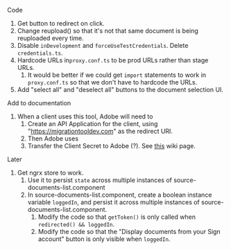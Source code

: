 Code

1. Get button to redirect on click.
2. Change reupload() so that it's not that same document is being reuploaded every time.
3. Disable `inDevelopment` and `forceUseTestCredentials`. Delete `credentials.ts`.
4. Hardcode URLs in`proxy.conf.ts` to be prod URLs rather than stage URLs.
   1. It would be better if we could get `import` statements to work in `proxy.conf.ts` so that we don't have to hardcode the URLs.
5. Add "select all" and "deselect all" buttons to the document selection UI.

Add to documentation

1. When a client uses this tool, Adobe will need to
   1. Create an API Application for the client, using "https://migrationtooldev.com" as the redirect URI.
   2. Then Adobe uses
   3. Transfer the Client Secret to Adobe (?). See [this](https://wiki.corp.adobe.com/display/ES/Process+for+Delivering+Application+Secret+to+Customers+in+Gov+Cloud) wiki page.

Later

1. Get ngrx store to work.
   1. Use it to persist `state` across multiple instances of source-documents-list.component
   2. In source-documents-list.component, create a boolean instance variable `loggedIn`, and persist it across multiple instances of source-documents-list.component.
      1. Modify the code so that `getToken()` is only called when `redirected() && loggedIn`.
      2. Modify the code so that the "Display documents from your Sign account" button is only visible when `loggedIn`.